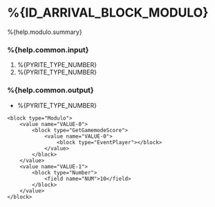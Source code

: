 # %{ID_ARRIVAL_BLOCK_MODULO}

%{help.modulo.summary}

### %{help.common.input}

1. %{PYRITE_TYPE_NUMBER}
2. %{PYRITE_TYPE_NUMBER}

### %{help.common.output}

-   %{PYRITE_TYPE_NUMBER}

```
<block type="Modulo">
    <value name="VALUE-0">
        <block type="GetGamemodeScore">
            <value name="VALUE-0">
                <block type="EventPlayer"></block>
            </value>
        </block>
    </value>
    <value name="VALUE-1">
        <block type="Number">
            <field name="NUM">10</field>
        </block>
    </value>
</block>
```
